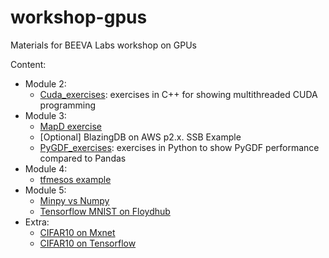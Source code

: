 # workshop-gpus
Materials for BEEVA Labs workshop on GPUs

Content:
* Module 2:
  * [Cuda_exercises](./Cuda_exercises): exercises in C++ for showing multithreaded CUDA programming
* Module 3:
  * [MapD exercise](https://github.com/beeva-enriqueotero/beeva-poc-mapd)
  * [Optional] BlazingDB on AWS p2.x. SSB Example
  * [PyGDF_exercises](./PyGDF_exercises): exercises in Python to show PyGDF performance compared to Pandas
* Module 4:
  * [tfmesos example](https://github.com/douban/tfmesos/blob/master/examples/matrix_factorization.py)
* Module 5:
  * [Minpy vs Numpy](https://github.com/beeva-albertorincon/beeva-poc-minpy)
  * [Tensorflow MNIST on Floydhub](https://github.com/beeva-ricardoguerrero/Floydhub_experiments)
* Extra:
  * [CIFAR10 on Mxnet](https://github.com/beeva-enriqueotero/beeva-poc-mxnet/blob/master/README_cifar.md)
  * [CIFAR10 on Tensorflow](https://github.com/tensorflow/models/tree/master/tutorials/image/cifar10_estimator)

